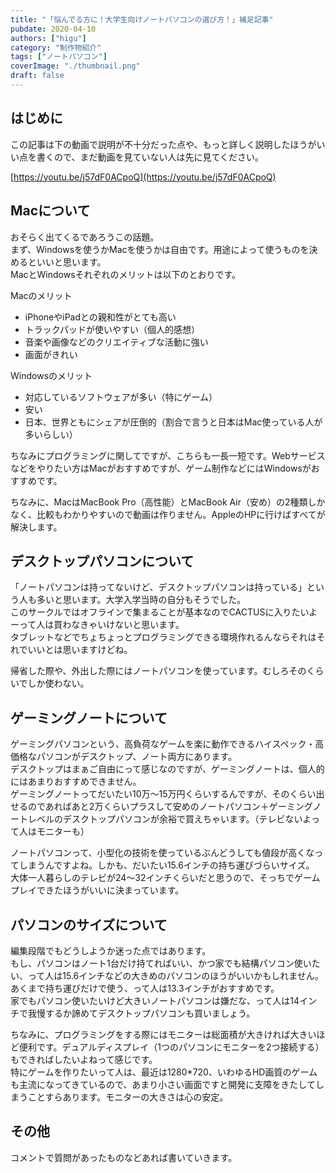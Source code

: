```yaml
---
title: "「悩んでる方に！大学生向けノートパソコンの選び方！」補足記事"
pubdate: 2020-04-10
authors: ["higu"]
category: "制作物紹介"
tags: ["ノートパソコン"]
coverImage: "./thumbnail.png"
draft: false
---
```


## はじめに

この記事は下の動画で説明が不十分だった点や、もっと詳しく説明したほうがいい点を書くので、まだ動画を見ていない人は先に見てください。

[https://youtu.be/j57dF0ACpoQ](https://youtu.be/j57dF0ACpoQ)

## Macについて

おそらく出てくるであろうこの話題。  
まず、Windowsを使うかMacを使うかは自由です。用途によって使うものを決めるといいと思います。  
MacとWindowsそれぞれのメリットは以下のとおりです。

Macのメリット

- iPhoneやiPadとの親和性がとても高い
- トラックパッドが使いやすい（個人的感想）
- 音楽や画像などのクリエイティブな活動に強い
- 画面がきれい

Windowsのメリット

- 対応しているソフトウェアが多い（特にゲーム）
- 安い
- 日本、世界ともにシェアが圧倒的（割合で言うと日本はMac使っている人が多いらしい）

ちなみにプログラミングに関してですが、こちらも一長一短です。Webサービスなどをやりたい方はMacがおすすめですが、ゲーム制作などにはWindowsがおすすめです。  
  
ちなみに、MacはMacBook Pro（高性能）とMacBook Air（安め）の2種類しかなく、比較もわかりやすいので動画は作りません。AppleのHPに行けばすべてが解決します。

## デスクトップパソコンについて

「ノートパソコンは持ってないけど、デスクトップパソコンは持っている」という人も多いと思います。大学入学当時の自分もそうでした。  
このサークルではオフラインで集まることが基本なのでCACTUSに入りたいよーって人は買わなきゃいけないと思います。  
タブレットなどでちょちょっとプログラミングできる環境作れるんならそれはそれでいいとは思いますけどね。  
  
帰省した際や、外出した際にはノートパソコンを使っています。むしろそのくらいでしか使わない。

## ゲーミングノートについて

ゲーミングパソコンという、高負荷なゲームを楽に動作できるハイスペック・高価格なパソコンがデスクトップ、ノート両方にあります。  
デスクトップはまぁご自由にって感じなのですが、ゲーミングノートは、個人的にはあまりおすすめできません。  
ゲーミングノートってだいたい10万～15万円くらいするんですが、そのくらい出せるのであればあと2万くらいプラスして安めのノートパソコン＋ゲーミングノートレベルのデスクトップパソコンが余裕で買えちゃいます。（テレビないよって人はモニターも）  
  
ノートパソコンって、小型化の技術を使っているぶんどうしても値段が高くなってしまうんですよね。しかも、だいたい15.6インチの持ち運びづらいサイズ。  
大体一人暮らしのテレビが24～32インチくらいだと思うので、そっちでゲームプレイできたほうがいいに決まっています。

## パソコンのサイズについて

編集段階でもどうしようか迷った点ではあります。  
もし、パソコンはノート1台だけ持てればいい、かつ家でも結構パソコン使いたい、って人は15.6インチなどの大きめのパソコンのほうがいいかもしれません。  
あくまで持ち運びだけで使う、って人は13.3インチがおすすめです。  
家でもパソコン使いたいけど大きいノートパソコンは嫌だな、って人は14インチで我慢するか諦めてデスクトップパソコンも買いましょう。  
  
ちなみに、プログラミングをする際にはモニターは総面積が大きければ大きいほど便利です。デュアルディスプレイ（1つのパソコンにモニターを2つ接続する）もできればしたいよねって感じです。  
特にゲームを作りたいって人は、最近は1280\*720、いわゆるHD画質のゲームも主流になってきているので、あまり小さい画面ですと開発に支障をきたしてしまうことすらあります。モニターの大きさは心の安定。

## その他

コメントで質問があったものなどあれば書いていきます。
